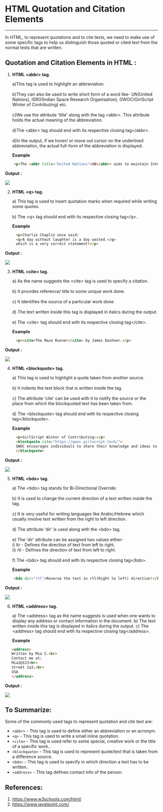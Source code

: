 # HTML Quotation and Citation Elements
---

In HTML, to represent quotations and to cite texts, we need to make use of some specific tags to help us distinguish those quoted or cited text from the normal texts that are written.  

## Quotation and Citation Elements in HTML :
1. **HTML \<abbr> tag.**

    a)This tag is used to highlight an abbreviation.<br><br>
    b)They can also be used to write short form of a word like- UN(United Nations), ISRO(Indian Space Research Organisation), GWOC(GirlScript Winter of Contributing)       etc.<br><br>
    c)We use the attribute 'title' along with the tag \<abbr>. This attribute holds the actual meaning of the abbreviation.<br><br>
    d)The \<abbr> tag should end with its respective closing tag\</abbr>. <br><br>
    d)In the output, if we hover/ or move out cursor on the underlined abbreviation, the actual full-form of the abbreviation is displayed.

    **Example**

``` HTML
    <p>The <abbr title="United Nations">UN</abbr> aims to maintain International Peace.</p>
```

   **Output :**

![](images/bo.jpeg)

2. **HTML \<q> tag.**

    a) This tag is used to insert quotation marks when required while writing some quotes.<br><br>
    b) The \<q> tag should end with its respective closing tag\</q>. 

    **Example**

``` HTML
     <p>Charlie Chaplin once said: 
     <q>A day without laughter is a day wasted.</q>
     which is a very correct statement!</p>
```
   **Output :**

![](images/itaic.jpeg)

3. **HTML \<cite> tag.**

    a) As the name suggests the \<cite> tag is used to specify a citation.<br><br>
    b) It provides reference/ title  to some unique work done.<br><br>
    c) It identifies the source of a particular work done.<br><br>
    d) The text written inside this tag is displayed in italics during the output.<br><br>
    e) The \<cite> tag should end with its respective closing tag\</cite>. 

    **Example**

``` HTML
     <p><cite>The Maze Runner</cite> by James Dashner.</p>
```
   **Output :**

![](images/.jpeg)

4. **HTML \<blockquote> tag.**

    a) This tag is used to highlight a quote taken from another source.<br><br>
    b) It indents the text block that is written inside the tag.<br><br>
    c) The attribute 'cite' can be used with it to notify the source or the place from which the blockquoted text has been taken from.<br><br>
    d) The \<blockquote> tag should end with its respective closing tag\</blockquote>.

    **Example**

``` HTML
     <p>GirlScript Winter of Contributing:</p>
     <blockquote cite="https://gwoc.girlscript.tech/">
     GWOC encourages individuals to share their knowledge and ideas to develop technical skills and gain valuable experience in the field of tech education.
     </blockquote>
```
   **Output :**

![](images/mark.jpeg)

5. **HTML \<bdo> tag.**

    a) The \<bdo> tag stands for Bi-Directional Override.<br><br>
    b) It is used to change the current direction of a text written inside the tag.<br><br>
    c) It is very useful for writing languages like Arabic/Hebrew which usually involve text written from the right to left direction.<br><br>
    d) The attribute 'dir' is used along with the \<bdo> tag.<br><br>
    e) The 'dir' attribute can be assigned two values either-<br> 
        i) ltr - Defines the direction of text from left to right.<br>
        ii) rtl - Defines the direction of text from left to right.<br><br>
    f) The \<bdo> tag should end with its respective closing tag\</bdo>.
    
    **Example**

``` HTML
    <bdo dir="rtl">Reverse the text in rtl(Right to left) direction!</bdo>
```
   **Output :**

![](images/moo.jpeg)

6. **HTML \<address> tag.**

    a) The \<address> tag as the name suggests is used when one wants to display any address or contact information in the document. 
    b) The text written inside this tag is displayed in italics during the output.
    c) The \<address> tag should end with its respective closing tag\</address>.

    **Example**

``` HTML
   <address>
   Written by Mia S.<br> 
   Contact me at:
   Mia1@123<br>
   Street 1a3,<br>
   USA
   </address>
```

   **Output :**

![](images/swsq.jpeg)

## To Summarize:

Some of the commonly used tags to represent quotation and cite text are:
<br>

* `<abbr>` - This tag is used to define either an abbreviation or an acronym.
* `<q>` - This tag is used to write a small inline quotation.
* `<cite>` - This tag is used refer to some special, creative work or the title of a specific work..
* `<blockquote>` - This tag is used to represent quote/text that is taken from a difference source.
* `<bdo>` - This tag is used to specify in which direction a text has to be written..
* `<address>` - This tag defines contact info of the person.

## References:

1) https://www.w3schools.com/html/
2) https://www.javatpoint.com/
